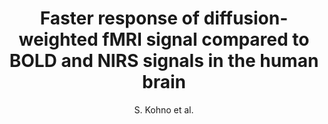---
cat: ciel
subcat: neurophysics
bestof: false
author: S. Kohno et al.
title: Faster response of diffusion-weighted fMRI signal compared to BOLD and NIRS signals in the human brain
year: 2008
type: misc
---